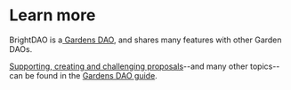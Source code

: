 # Learn more

BrightDAO is a[ Gardens DAO](https://1hive.gitbook.io/gardens/), and shares many features with other Garden DAOs.

[Supporting, creating and challenging proposals](https://1hive.gitbook.io/gardens/actions-for-community-members/proposals)--and many other topics--can be found in the [Gardens DAO guide](https://1hive.gitbook.io/gardens/).

